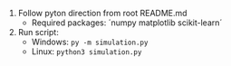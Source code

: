 1. Follow pyton direction from root README.md
    - Required packages: ´numpy matplotlib scikit-learn´
2. Run script:
    - Windows: `py -m simulation.py`
    - Linux: `python3 simulation.py`
